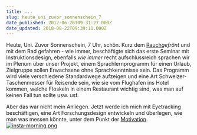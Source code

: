 ```yaml
---
title: ...
slug: heute_uni_zuvor_sonnenschein_7
date_published: 2012-06-26T09:31:27.000Z
date_updated: 2018-08-22T09:39:11.000Z
---
```


Heute, Uni. Zuvor Sonnenschein, 7 Uhr, schön. Kurz dem [Rauch](http://thafaker.hydra.uberspace.de/Krafft-Prinzmetal/skalen/2012/06/post.html)*gefrönt* und mit dem Rad gefahren - wie immer, beschäftigte sich das erste Seminar mit Instruktionsdesign, ebenfalls *wie immer* recht aufschlussreich sprachen wir im Plenum über unser Projekt, einem Sprachlernprogramm für einen Urlaub, Zielgruppe sollen Erwachsene ohne Sprachkenntnisse sein. Das Programm wird viele verschiedene Standardwege aufzeigen und eine Art Schweizer-Taschenmesser für Reisende sein, wie sie vom Flughafen ins Hotel kommen, welche Floskeln in einem Restaurant wichtig sind, was man auf keinen Fall tun sollte usw. usf.

Aber das war nicht mein Anliegen. Jetzt werde ich mich mit Eyetracking beschäftigen, eine Art Forschungsdesign entwickeln und überlegen, wie man was messen könnte, unter dem Punkt der [Motivation](http://thafaker.hydra.uberspace.de/Krafft-Prinzmetal/skalen/2012/06/lets-dance-to-joy-division.html).
[![insta-morning.png](//thafaker.hydra.uberspace.de/Krafft-Prinzmetal/skalen/assets_c/2012/06/insta-morning-thumb-580x580-59.png)](http://thafaker.hydra.uberspace.de/Krafft-Prinzmetal/skalen/2012/06/26/insta-morning.png)
